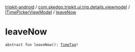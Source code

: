[tripkit-android](../../index.md) / [com.skedgo.tripkit.ui.trip.details.viewmodel](../index.md) / [ITimePickerViewModel](index.md) / [leaveNow](./leave-now.md)

# leaveNow

`abstract fun leaveNow(): `[`TimeTag`](../../com.skedgo.android.common.model/-time-tag/index.md)`!`